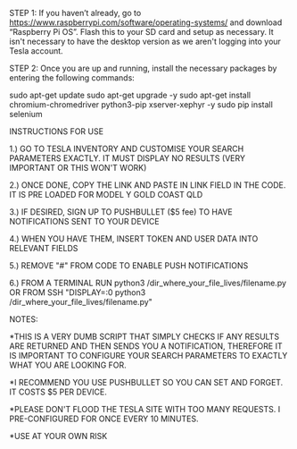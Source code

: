 STEP 1: If you haven’t already, go to https://www.raspberrypi.com/software/operating-systems/ and download “Raspberry Pi OS”. Flash this to your SD card and setup as necessary. It isn't necessary to have the desktop version as we aren't logging into your Tesla account.

STEP 2: Once you are up and running, install the necessary packages by entering the following commands:

sudo apt-get update
sudo apt-get upgrade -y
sudo apt-get install chromium-chromedriver python3-pip xserver-xephyr -y
sudo pip install selenium


INSTRUCTIONS FOR USE

1.) GO TO TESLA INVENTORY AND CUSTOMISE YOUR SEARCH PARAMETERS EXACTLY. IT MUST DISPLAY NO RESULTS (VERY IMPORTANT OR THIS WON'T WORK)

2.) ONCE DONE, COPY THE LINK AND PASTE IN LINK FIELD IN THE CODE. IT IS PRE LOADED FOR MODEL Y GOLD COAST QLD

3.) IF DESIRED, SIGN UP TO PUSHBULLET ($5 fee) TO HAVE NOTIFICATIONS SENT TO YOUR DEVICE

4.) WHEN YOU HAVE THEM, INSERT TOKEN AND USER DATA INTO RELEVANT FIELDS

5.) REMOVE "#" FROM CODE TO ENABLE PUSH NOTIFICATIONS

6.) FROM A TERMINAL RUN python3 /dir_where_your_file_lives/filename.py OR FROM SSH "DISPLAY=:0 python3 /dir_where_your_file_lives/filename.py"


NOTES:

*THIS IS A VERY DUMB SCRIPT THAT SIMPLY CHECKS IF ANY RESULTS ARE RETURNED AND THEN SENDS YOU A NOTIFICATION, THEREFORE IT IS IMPORTANT TO CONFIGURE YOUR SEARCH PARAMETERS TO EXACTLY WHAT YOU ARE LOOKING FOR.

*I RECOMMEND YOU USE PUSHBULLET SO YOU CAN SET AND FORGET. IT COSTS $5 PER DEVICE.

*PLEASE DON'T FLOOD THE TESLA SITE WITH TOO MANY REQUESTS. I PRE-CONFIGURED FOR ONCE EVERY 10 MINUTES.

*USE AT YOUR OWN RISK
